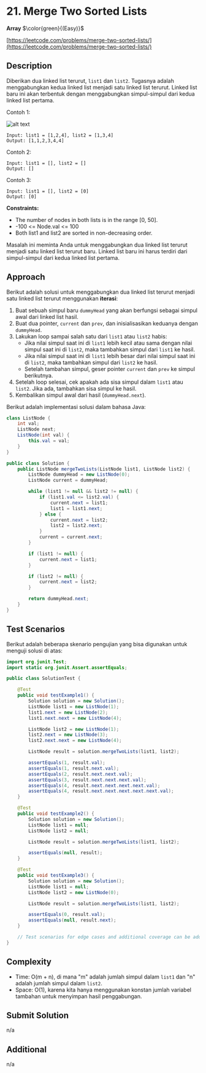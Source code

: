 # 21. Merge Two Sorted Lists

**Array** $\color{green}{(Easy)}$

[https://leetcode.com/problems/merge-two-sorted-lists/](https://leetcode.com/problems/merge-two-sorted-lists/)

## Description

Diberikan dua linked list terurut, `list1` dan `list2`. Tugasnya adalah menggabungkan kedua linked list menjadi satu linked list terurut. Linked list baru ini akan terbentuk dengan menggabungkan simpul-simpul dari kedua linked list pertama.

Contoh 1:

![alt text](https://assets.leetcode.com/uploads/2020/10/03/merge_ex1.jpg)

```text
Input: list1 = [1,2,4], list2 = [1,3,4]
Output: [1,1,2,3,4,4]
```

Contoh 2:

```text
Input: list1 = [], list2 = []
Output: []
```

Contoh 3:

```text
Input: list1 = [], list2 = [0]
Output: [0]
```

**Constraints:**

- The number of nodes in both lists is in the range [0, 50].
- -100 <= Node.val <= 100
- Both list1 and list2 are sorted in non-decreasing order.

Masalah ini meminta Anda untuk menggabungkan dua linked list terurut menjadi satu linked list terurut baru. Linked list baru ini harus terdiri dari simpul-simpul dari kedua linked list pertama.

## Approach

Berikut adalah solusi untuk menggabungkan dua linked list terurut menjadi satu linked list terurut menggunakan **iterasi**:

1. Buat sebuah simpul baru `dummyHead` yang akan berfungsi sebagai simpul awal dari linked list hasil.
2. Buat dua pointer, `current` dan `prev`, dan inisialisasikan keduanya dengan `dummyHead`.
3. Lakukan loop sampai salah satu dari `list1` atau `list2` habis:
   - Jika nilai simpul saat ini di `list1` lebih kecil atau sama dengan nilai simpul saat ini di `list2`, maka tambahkan simpul dari `list1` ke hasil.
   - Jika nilai simpul saat ini di `list1` lebih besar dari nilai simpul saat ini di `list2`, maka tambahkan simpul dari `list2` ke hasil.
   - Setelah tambahan simpul, geser pointer `current` dan `prev` ke simpul berikutnya.
4. Setelah loop selesai, cek apakah ada sisa simpul dalam `list1` atau `list2`. Jika ada, tambahkan sisa simpul ke hasil.
5. Kembalikan simpul awal dari hasil (`dummyHead.next`).

Berikut adalah implementasi solusi dalam bahasa Java:

```java
class ListNode {
    int val;
    ListNode next;
    ListNode(int val) {
        this.val = val;
    }
}

public class Solution {
    public ListNode mergeTwoLists(ListNode list1, ListNode list2) {
        ListNode dummyHead = new ListNode(0);
        ListNode current = dummyHead;

        while (list1 != null && list2 != null) {
            if (list1.val <= list2.val) {
                current.next = list1;
                list1 = list1.next;
            } else {
                current.next = list2;
                list2 = list2.next;
            }
            current = current.next;
        }

        if (list1 != null) {
            current.next = list1;
        }

        if (list2 != null) {
            current.next = list2;
        }

        return dummyHead.next;
    }
}
```

## Test Scenarios

Berikut adalah beberapa skenario pengujian yang bisa digunakan untuk menguji solusi di atas:

```java
import org.junit.Test;
import static org.junit.Assert.assertEquals;

public class SolutionTest {

    @Test
    public void testExample1() {
        Solution solution = new Solution();
        ListNode list1 = new ListNode(1);
        list1.next = new ListNode(2);
        list1.next.next = new ListNode(4);

        ListNode list2 = new ListNode(1);
        list2.next = new ListNode(3);
        list2.next.next = new ListNode(4);

        ListNode result = solution.mergeTwoLists(list1, list2);

        assertEquals(1, result.val);
        assertEquals(1, result.next.val);
        assertEquals(2, result.next.next.val);
        assertEquals(3, result.next.next.next.val);
        assertEquals(4, result.next.next.next.next.val);
        assertEquals(4, result.next.next.next.next.next.val);
    }

    @Test
    public void testExample2() {
        Solution solution = new Solution();
        ListNode list1 = null;
        ListNode list2 = null;

        ListNode result = solution.mergeTwoLists(list1, list2);

        assertEquals(null, result);
    }

    @Test
    public void testExample3() {
        Solution solution = new Solution();
        ListNode list1 = null;
        ListNode list2 = new ListNode(0);

        ListNode result = solution.mergeTwoLists(list1, list2);

        assertEquals(0, result.val);
        assertEquals(null, result.next);
    }

    // Test scenarios for edge cases and additional coverage can be added.
}
```

## Complexity

- Time: O(m + n), di mana "m" adalah jumlah simpul dalam `list1` dan "n" adalah jumlah simpul dalam `list2`.
- Space: O(1), karena kita hanya menggunakan konstan jumlah variabel tambahan untuk menyimpan hasil penggabungan.

## Submit Solution

n/a

## Additional

n/a
